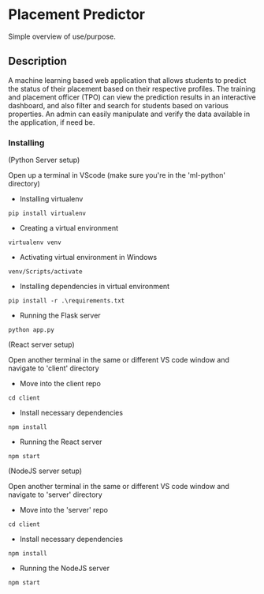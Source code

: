 # Placement Predictor

Simple overview of use/purpose.

## Description

A machine learning based web application that allows students to predict the status of their placement based on their respective profiles.
The training and placement officer (TPO) can view the prediction results in an interactive dashboard, and also filter and search for students based on various properties.
An admin can easily manipulate and verify the data available in the application, if need be.

### Installing

(Python Server setup)

Open up a terminal in VScode (make sure you're in the 'ml-python' directory)

* Installing virtualenv
```
pip install virtualenv
```
* Creating a virtual environment
```
virtualenv venv
```
* Activating virtual environment in Windows
```
venv/Scripts/activate
```
* Installing dependencies in virtual environment
```
pip install -r .\requirements.txt
```
* Running the Flask server
```
python app.py
```



(React server setup)

Open another terminal in the same or different VS code window and navigate to 'client' directory

* Move into the client repo
```
cd client
```

* Install necessary dependencies
```
npm install
```

* Running the React server
```
npm start
```

(NodeJS server setup)

Open another terminal in the same or different VS code window and navigate to 'server' directory

* Move into the 'server' repo
```
cd client
```

* Install necessary dependencies
```
npm install
```

* Running the NodeJS server
```
npm start
```
